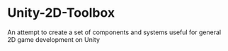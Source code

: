 # Unity-2D-Toolbox
An attempt to create a set of components and systems useful for general 2D game development on Unity
